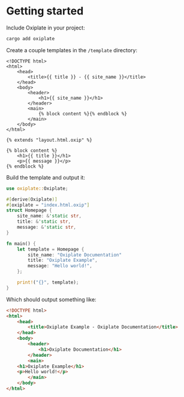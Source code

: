 # Getting started

Include Oxiplate in your project:

```bash
cargo add oxiplate
```

Create a couple templates in the `/template` directory:

```html:/template/layout.html.oxip
<!DOCTYPE html>
<html>
    <head>
        <title>{{ title }} - {{ site_name }}</title>
    </head>
    <body>
        <header>
            <h1>{{ site_name }}</h1>
        </header>
        <main>
            {% block content %}{% endblock %}
        </main>
    </body>
</html>
```

```html:/template/index.html.oxip
{% extends "layout.html.oxip" %}

{% block content %}
    <h1>{{ title }}</h1>
    <p>{{ message }}</p>
{% endblock %}
```

Build the template and output it:

```rust:/src/main.rs
use oxiplate::Oxiplate;

#[derive(Oxiplate)]
#[oxiplate = "index.html.oxip"]
struct Homepage {
    site_name: &'static str,
    title: &'static str,
    message: &'static str,
}

fn main() {
    let template = Homepage {
        site_name: "Oxiplate Documentation"
        title: "Oxiplate Example",
        message: "Hello world!",
    };

    print!("{}", template);
}
```

Which should output something like:

```html
<!DOCTYPE html>
<html>
    <head>
        <title>Oxiplate Example - Oxiplate Documentation</title>
    </head>
    <body>
        <header>
            <h1>Oxiplate Documentation</h1>
        </header>
        <main>
    <h1>Oxiplate Example</h1>
    <p>Hello world!</p>
        </main>
    </body>
</html>
```
